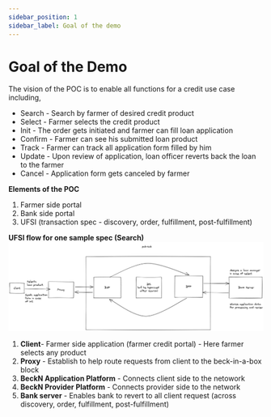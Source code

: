```yaml
---
sidebar_position: 1
sidebar_label: Goal of the demo
---
```


# Goal of the Demo

The vision of the POC is to enable all functions for a credit use case including,

- Search -  Search by farmer of desired credit product
- Select - Farmer selects the credit product 
- Init - The order gets initiated and farmer can fill loan application
- Confirm - Farmer can see his submitted loan product
- Track - Farmer can track all application form filled by him
- Update - Upon review of application, loan officer reverts back the loan to the farmer
- Cancel - Application form gets canceled by farmer

**Elements of the POC**

1. Farmer side portal
2. Bank side portal 
3. UFSI (transaction spec - discovery, order, fulfillment, post-fulfillment)


**UFSI flow for one sample spec (Search)**
![UFSI flow for one sample spec](../../images/image3.png)

1. **Client**- Farmer side application (farmer credit portal) - Here farmer selects any product
2. **Proxy** - Establish to help route requests from client to the beck-in-a-box block 
3. **BeckN Application Platform** - Connects client side to the netowork
4. **BeckN Provider Platform** - Connects provider side to the network
5. **Bank server** - Enables bank to revert to all client request (across discovery, order, fulfillment, post-fulfillment)


